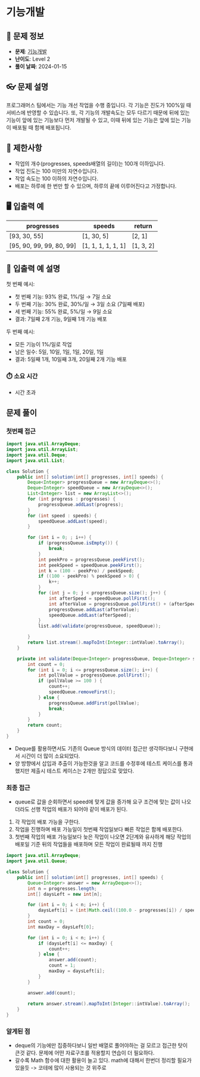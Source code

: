 # 기능개발

## 📌 문제 정보
- **문제**: [기능개발](https://school.programmers.co.kr/learn/courses/30/lessons/42586)
- **난이도**: Level 2
- **풀이 날짜**: 2024-01-15

## 👓 문제 설명
프로그래머스 팀에서는 기능 개선 작업을 수행 중입니다. 각 기능은 진도가 100%일 때 서비스에 반영할 수 있습니다. 또, 각 기능의 개발속도는 모두 다르기 때문에 뒤에 있는 기능이 앞에 있는 기능보다 먼저 개발될 수 있고, 이때 뒤에 있는 기능은 앞에 있는 기능이 배포될 때 함께 배포됩니다.

## 🚫 제한사항
- 작업의 개수(progresses, speeds배열의 길이)는 100개 이하입니다.
- 작업 진도는 100 미만의 자연수입니다.
- 작업 속도는 100 이하의 자연수입니다.
- 배포는 하루에 한 번만 할 수 있으며, 하루의 끝에 이루어진다고 가정합니다.

## 🖥️ 입출력 예
| progresses | speeds | return |
|------------|--------|--------|
| [93, 30, 55] | [1, 30, 5] | [2, 1] |
| [95, 90, 99, 99, 80, 99] | [1, 1, 1, 1, 1, 1] | [1, 3, 2] |

## 📝 입출력 예 설명
첫 번째 예시:
- 첫 번째 기능: 93% 완료, 1%/일 → 7일 소요
- 두 번째 기능: 30% 완료, 30%/일 → 3일 소요 (7일째 배포)
- 세 번째 기능: 55% 완료, 5%/일 → 9일 소요
- 결과: 7일째 2개 기능, 9일째 1개 기능 배포

두 번째 예시:
- 모든 기능이 1%/일로 작업
- 남은 일수: 5일, 10일, 1일, 1일, 20일, 1일
- 결과: 5일째 1개, 10일째 3개, 20일째 2개 기능 배포

### ⏱️ 소요 시간

- 시간 초과


## 문제 풀이

### 첫번째 접근
```java
import java.util.ArrayDeque;
import java.util.ArrayList;
import java.util.Deque;
import java.util.List;

class Solution {
	public int[] solution(int[] progresses, int[] speeds) {
		Deque<Integer> progressQueue = new ArrayDeque<>();
		Deque<Integer> speedQueue = new ArrayDeque<>();
		List<Integer> list = new ArrayList<>();
		for (int progress : progresses) {
			progressQueue.addLast(progress);
		}
		for (int speed : speeds) {
			speedQueue.addLast(speed);
		}

		for (int i = 0; ; i++) {
			if (progressQueue.isEmpty()) {
				break;
			}
			int peekPro = progressQueue.peekFirst();
			int peekSpeed = speedQueue.peekFirst();
			int k = (100 - peekPro) / peekSpeed;
			if ((100 - peekPro) % peekSpeed > 0) {
				k++;
			}
			for (int j = 0; j < progressQueue.size(); j++) {
				int afterSpeed = speedQueue.pollFirst();
				int afterValue = progressQueue.pollFirst() + (afterSpeed * k);
				progressQueue.addLast(afterValue);
				speedQueue.addLast(afterSpeed);
			}
			list.add(validate(progressQueue, speedQueue));

		}
		return list.stream().mapToInt(Integer::intValue).toArray();
	}

	private int validate(Deque<Integer> progressQueue, Deque<Integer> speedQueue) {
		int count = 0;
		for (int i = 0; i <= progressQueue.size(); i++) {
			int pollValue = progressQueue.pollFirst();
			if (pollValue >= 100 ) {
				count++;
				speedQueue.removeFirst();
			} else {
				progressQueue.addFirst(pollValue);
				break;
			}
		}
		return count;
	}
}
```
- Deque를 활용하면서도 기존의 Queue 방식의 데이터 접근만 생각하다보니 구현에서 시간이 더 많이 소요되었다.
- 양 방향에서 삽입과 추출이 가능한것을 알고 코드를 수정후에 테스트 케이스를 통과 했지만 제출시 테스트 케이스는 2개만 정답으로 맞았다.

### 최종 접근
- queue로 값을 순회하면서 speed에 맞게 값을 증가해 요구 조건에 맞는 값이 나오더라도 선행 작업의 배포가 되어야 같이 배포가 된다. 
1. 각 작업의 배포 가능을 구한다.
2. 작업을 진행하며 배포 가능일이 첫번째 작업일보다 빠른 작업은 함께 배포한다.
3. 첫번째 작업의 배포 가능일보다 늦은 작업이 나오면 2단계와 유사하게 해당 작업의 배포일 기준 뒤의 작업들을 배포하며 모든 작업이 완료될때 까지 진행

```java
import java.util.ArrayDeque;
import java.util.Queue;

class Solution {
	public int[] solution(int[] progresses, int[] speeds) {
		Queue<Integer> answer = new ArrayDeque<>();
		int n = progresses.length;
		int[] daysLeft = new int[n];

		for (int i = 0; i < n; i++) {
			daysLeft[i] = (int)Math.ceil((100.0 - progresses[i]) / speeds[i]);
		}
		int count = 0;
		int maxDay = daysLeft[0];

		for (int i = 0; i < n; i++) {
			if (daysLeft[i] <= maxDay) {
				count++;
			} else {
				answer.add(count);
				count = 1;
				maxDay = daysLeft[i];
			} 
		}

		answer.add(count);
		
		return answer.stream().mapToInt(Integer::intValue).toArray();
	}
}

```

### 알게된 점

- deque의 기능에만 집중하다보니 일반 배열로 풀어야하는 걸 모르고 접근한 탓이 큰것 같다. 문제에 어떤 자료구조를 적용할지 연습이 더 필요하다.
- 갈수록 Math 함수에 대한 활용이 늘고 있다. math에 대해서 한번더 정리할 필요가 있을듯 -> 코테에 많이 사용되는 것 위주로